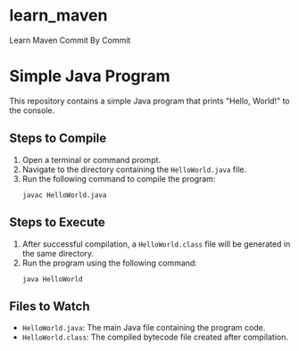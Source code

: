 # learn_maven
Learn Maven Commit By Commit

# Simple Java Program

This repository contains a simple Java program that prints "Hello, World!" to the console.

## Steps to Compile

1. Open a terminal or command prompt.
2. Navigate to the directory containing the `HelloWorld.java` file.
3. Run the following command to compile the program:
   ```
   javac HelloWorld.java
   ```

## Steps to Execute

1. After successful compilation, a `HelloWorld.class` file will be generated in the same directory.
2. Run the program using the following command:
   ```
   java HelloWorld
   ```

## Files to Watch

- `HelloWorld.java`: The main Java file containing the program code.
- `HelloWorld.class`: The compiled bytecode file created after compilation.

